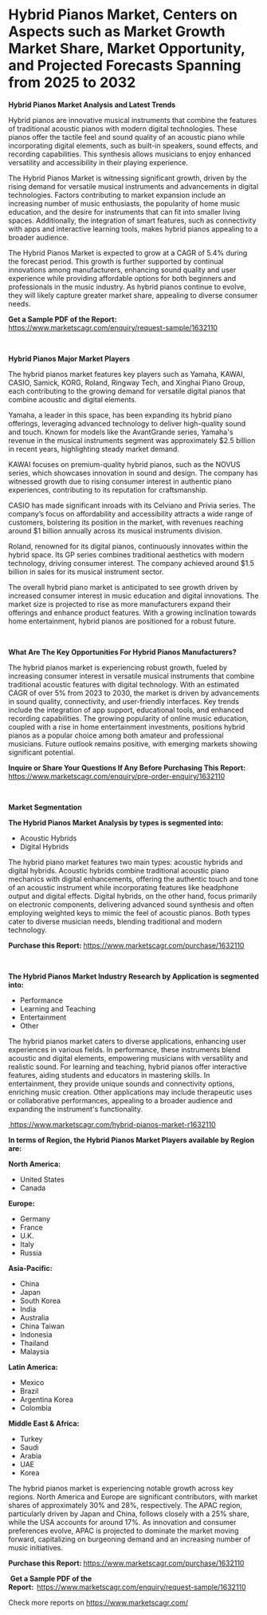 <p><h1>Hybrid Pianos Market, Centers on Aspects such as Market Growth Market Share, Market Opportunity, and Projected Forecasts Spanning from 2025 to 2032</h1></p><p><strong>Hybrid Pianos Market Analysis and Latest Trends</strong></p>
<p><p>Hybrid pianos are innovative musical instruments that combine the features of traditional acoustic pianos with modern digital technologies. These pianos offer the tactile feel and sound quality of an acoustic piano while incorporating digital elements, such as built-in speakers, sound effects, and recording capabilities. This synthesis allows musicians to enjoy enhanced versatility and accessibility in their playing experience.</p><p>The Hybrid Pianos Market is witnessing significant growth, driven by the rising demand for versatile musical instruments and advancements in digital technologies. Factors contributing to market expansion include an increasing number of music enthusiasts, the popularity of home music education, and the desire for instruments that can fit into smaller living spaces. Additionally, the integration of smart features, such as connectivity with apps and interactive learning tools, makes hybrid pianos appealing to a broader audience.</p><p>The Hybrid Pianos Market is expected to grow at a CAGR of 5.4% during the forecast period. This growth is further supported by continual innovations among manufacturers, enhancing sound quality and user experience while providing affordable options for both beginners and professionals in the music industry. As hybrid pianos continue to evolve, they will likely capture greater market share, appealing to diverse consumer needs.</p></p>
<p><strong>Get a Sample PDF of the Report:&nbsp;</strong> <a href="https://www.marketscagr.com/enquiry/request-sample/1632110?utm_campaign=3440&utm_medium=2&utm_source=Github&utm_content=ia&utm_term=05042025&utm_id=hybrid-pianos">https://www.marketscagr.com/enquiry/request-sample/1632110</a></p>
<p>&nbsp;</p>
<p><strong>Hybrid Pianos Major Market Players</strong></p>
<p><p>The hybrid pianos market features key players such as Yamaha, KAWAI, CASIO, Samick, KORG, Roland, Ringway Tech, and Xinghai Piano Group, each contributing to the growing demand for versatile digital pianos that combine acoustic and digital elements.</p><p>Yamaha, a leader in this space, has been expanding its hybrid piano offerings, leveraging advanced technology to deliver high-quality sound and touch. Known for models like the AvantGrande series, Yamaha's revenue in the musical instruments segment was approximately $2.5 billion in recent years, highlighting steady market demand.</p><p>KAWAI focuses on premium-quality hybrid pianos, such as the NOVUS series, which showcases innovation in sound and design. The company has witnessed growth due to rising consumer interest in authentic piano experiences, contributing to its reputation for craftsmanship.</p><p>CASIO has made significant inroads with its Celviano and Privia series. The company’s focus on affordability and accessibility attracts a wide range of customers, bolstering its position in the market, with revenues reaching around $1 billion annually across its musical instruments division.</p><p>Roland, renowned for its digital pianos, continuously innovates within the hybrid space. Its GP series combines traditional aesthetics with modern technology, driving consumer interest. The company achieved around $1.5 billion in sales for its musical instrument sector.</p><p>The overall hybrid piano market is anticipated to see growth driven by increased consumer interest in music education and digital innovations. The market size is projected to rise as more manufacturers expand their offerings and enhance product features. With a growing inclination towards home entertainment, hybrid pianos are positioned for a robust future.</p></p>
<p>&nbsp;</p>
<p><strong>What Are The Key Opportunities For Hybrid Pianos Manufacturers?</strong></p>
<p><p>The hybrid pianos market is experiencing robust growth, fueled by increasing consumer interest in versatile musical instruments that combine traditional acoustic features with digital technology. With an estimated CAGR of over 5% from 2023 to 2030, the market is driven by advancements in sound quality, connectivity, and user-friendly interfaces. Key trends include the integration of app support, educational tools, and enhanced recording capabilities. The growing popularity of online music education, coupled with a rise in home entertainment investments, positions hybrid pianos as a popular choice among both amateur and professional musicians. Future outlook remains positive, with emerging markets showing significant potential.</p></p>
<p><strong>Inquire or Share Your Questions If Any Before Purchasing This Report:</strong> <a href="https://www.marketscagr.com/enquiry/pre-order-enquiry/1632110?utm_campaign=3440&utm_medium=2&utm_source=Github&utm_content=ia&utm_term=05042025&utm_id=hybrid-pianos">https://www.marketscagr.com/enquiry/pre-order-enquiry/1632110</a></p>
<p>&nbsp;</p>
<p><strong>Market Segmentation</strong></p>
<p><strong>The Hybrid Pianos Market Analysis by types is segmented into:</strong></p>
<p><ul><li>Acoustic Hybrids</li><li>Digital Hybrids</li></ul></p>
<p><p>The hybrid piano market features two main types: acoustic hybrids and digital hybrids. Acoustic hybrids combine traditional acoustic piano mechanics with digital enhancements, offering the authentic touch and tone of an acoustic instrument while incorporating features like headphone output and digital effects. Digital hybrids, on the other hand, focus primarily on electronic components, delivering advanced sound synthesis and often employing weighted keys to mimic the feel of acoustic pianos. Both types cater to diverse musician needs, blending traditional and modern technology.</p></p>
<p><strong>Purchase this Report:&nbsp;</strong><a href="https://www.marketscagr.com/purchase/1632110?utm_campaign=3440&utm_medium=2&utm_source=Github&utm_content=ia&utm_term=05042025&utm_id=hybrid-pianos">https://www.marketscagr.com/purchase/1632110</a></p>
<p>&nbsp;</p>
<p><strong>The Hybrid Pianos Market Industry Research by Application is segmented into:</strong></p>
<p><ul><li>Performance</li><li>Learning and Teaching</li><li>Entertainment</li><li>Other</li></ul></p>
<p><p>The hybrid pianos market caters to diverse applications, enhancing user experiences in various fields. In performance, these instruments blend acoustic and digital elements, empowering musicians with versatility and realistic sound. For learning and teaching, hybrid pianos offer interactive features, aiding students and educators in mastering skills. In entertainment, they provide unique sounds and connectivity options, enriching music creation. Other applications may include therapeutic uses or collaborative performances, appealing to a broader audience and expanding the instrument's functionality.</p></p>
<p><a href="https://www.marketscagr.com/hybrid-pianos-market-r1632110?utm_campaign=3440&utm_medium=2&utm_source=Github&utm_content=ia&utm_term=05042025&utm_id=hybrid-pianos">&nbsp;https://www.marketscagr.com/hybrid-pianos-market-r1632110</a></p>
<p><strong>In terms of Region, the Hybrid Pianos Market Players available by Region are:</strong></p>
<p>
    <p> <strong> North America: </strong>
        <ul>
            <li>United States</li>
            <li>Canada</li>
        </ul>
        </p> 
    <p> <strong> Europe: </strong>
        <ul>
            <li>Germany</li>
            <li>France</li>
            <li>U.K.</li>
            <li>Italy</li>
            <li>Russia</li>
        </ul>
        </p> 
    <p> <strong> Asia-Pacific: </strong>
        <ul>
            <li>China</li>
            <li>Japan</li>
            <li>South Korea</li>
            <li>India</li>
            <li>Australia</li>
            <li>China Taiwan</li>
            <li>Indonesia</li>
            <li>Thailand</li>
            <li>Malaysia</li>
        </ul>
        </p> 
    <p> <strong> Latin America: </strong>
        <ul>
            <li>Mexico</li>
            <li>Brazil</li>
            <li>Argentina Korea</li>
            <li>Colombia</li>
        </ul>
        </p> 
    <p> <strong> Middle East & Africa: </strong>
        <ul>
            <li>Turkey</li>
            <li>Saudi</li>
            <li>Arabia</li>
            <li>UAE</li>
            <li>Korea</li>
        </ul>
    </p>
    </p>
<p><p>The hybrid pianos market is experiencing notable growth across key regions. North America and Europe are significant contributors, with market shares of approximately 30% and 28%, respectively. The APAC region, particularly driven by Japan and China, follows closely with a 25% share, while the USA accounts for around 17%. As innovation and consumer preferences evolve, APAC is projected to dominate the market moving forward, capitalizing on burgeoning demand and an increasing number of music initiatives.</p></p>
<p><strong>Purchase this Report: </strong><a href="https://www.marketscagr.com/purchase/1632110?utm_campaign=3440&utm_medium=2&utm_source=Github&utm_content=ia&utm_term=05042025&utm_id=hybrid-pianos">https://www.marketscagr.com/purchase/1632110</a></p>
<p>&nbsp;<strong>Get a Sample PDF of the Report:&nbsp;&nbsp;</strong><a href="https://www.marketscagr.com/enquiry/request-sample/1632110?utm_campaign=3440&utm_medium=2&utm_source=Github&utm_content=ia&utm_term=05042025&utm_id=hybrid-pianos">https://www.marketscagr.com/enquiry/request-sample/1632110</a></p>
<p><strong></strong></p>
<p>Check more reports on <a href="https://www.marketscagr.com/?utm_campaign=3440&utm_medium=2&utm_source=Github&utm_content=ia&utm_term=05042025&utm_id=hybrid-pianos">https://www.marketscagr.com/</a></p>